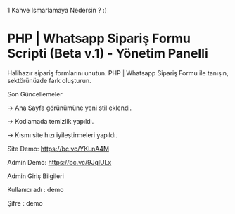 1 Kahve Ismarlamaya Nedersin ? :)

# PHP | Whatsapp Sipariş Formu Scripti (Beta v.1) - Yönetim Panelli

Halihazır sipariş formlarını unutun. PHP | Whatsapp Sipariş Formu ile tanışın, sektörünüzde fark oluşturun.

Son Güncellemeler

-> Ana Sayfa görünümüne yeni stil eklendi.

-> Kodlamada temizlik yapıldı.

-> Kısmı site hızı iyileştirmeleri yapıldı.

Site Demo: https://bc.vc/YKLnA4M

Admin Demo: https://bc.vc/9JqlULx

Admin Giriş Bilgileri

Kullanıcı adı : demo

Şifre : demo
